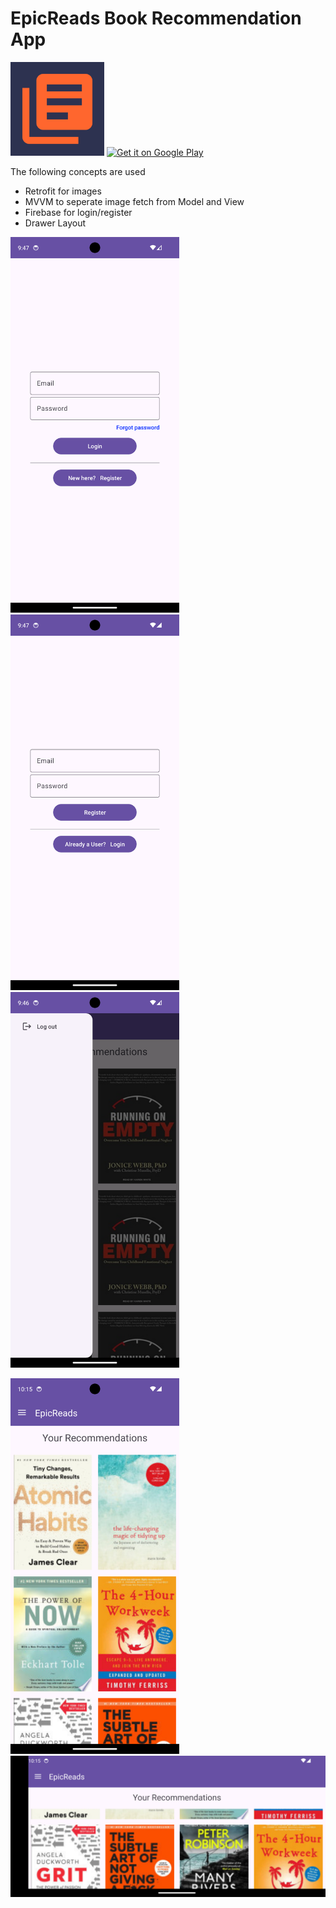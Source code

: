 # EpicReads Book Recommendation App

<p float="left">
    <img src="app/src/main/ic_launcher-playstore.png" width="150" />
    <a href='https://play.google.com/store/apps/details?id=com.aswindev.epicreads&pcampaignid=pcampaignidMKT-Other-global-all-co-prtnr-py-PartBadge-Mar2515-1'> <img alt='Get it on Google Play' width='540' src='https://play.google.com/intl/en_us/badges/static/images/badges/en_badge_web_generic.png'/></a>
</p>



The following concepts are used
- Retrofit for images
- MVVM to seperate image fetch from Model and View
- Firebase for login/register
- Drawer Layout

<p float="left">
    <img src="pics/login.png" width="270" />
    <img src="pics/register.png" width="270" />
    <img src="pics/drawer.png" width="270" />
</p>
<p float="left">
    <img src="pics/home.png" width="270" />
    <img src="pics/homelandscape.png" width="540" />
</p>

 
